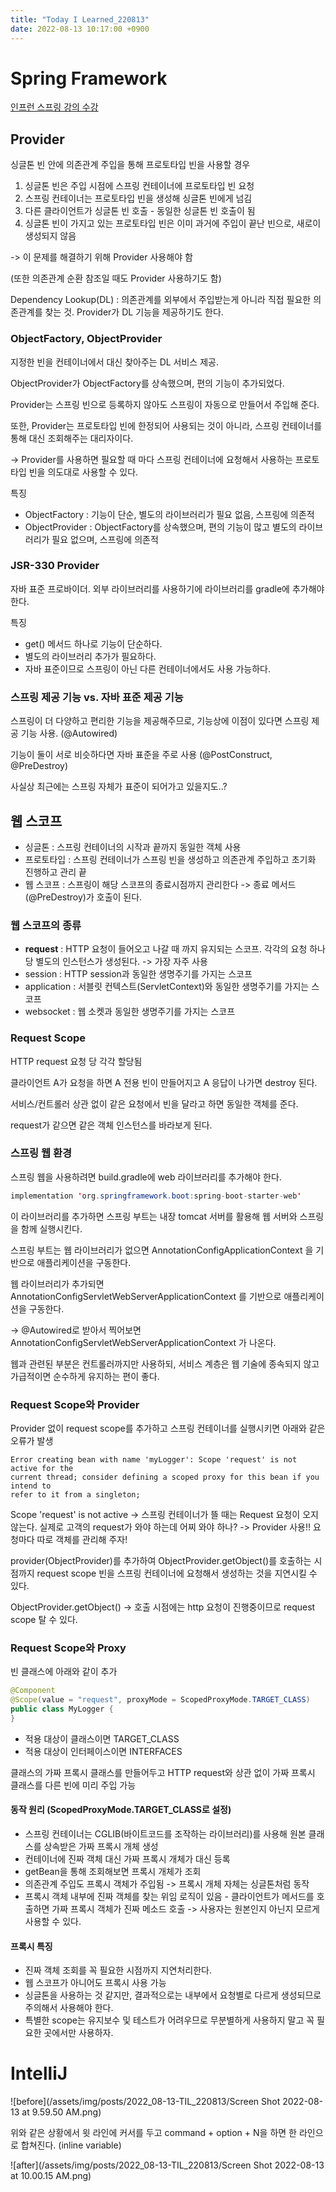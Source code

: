 ```yaml
---
title: "Today I Learned_220813"
date: 2022-08-13 10:17:00 +0900
---
```


# Spring Framework
[인프런 스프링 강의 수강](https://www.inflearn.com/course/%EC%8A%A4%ED%94%84%EB%A7%81-%ED%95%B5%EC%8B%AC-%EC%9B%90%EB%A6%AC-%EA%B8%B0%EB%B3%B8%ED%8E%B8/dashboard)

## Provider
싱글톤 빈 안에 의존관계 주입을 통해 프로토타입 빈을 사용할 경우
1. 싱글톤 빈은 주입 시점에 스프링 컨테이너에 프로토타입 빈 요청
2. 스프링 컨테이너는 프로토타입 빈을 생성해 싱글톤 빈에게 넘김
3. 다른 클라이언트가 싱글톤 빈 호출 - 동일한 싱글톤 빈 호출이 됨
4. 싱글톤 빈이 가지고 있는 프로토타입 빈은 이미 과거에 주입이 끝난 빈으로, 새로이 생성되지 않음

-> 이 문제를 해결하기 위해 Provider 사용해야 함

(또한 의존관계 순환 참조일 때도 Provider 사용하기도 함)

Dependency Lookup(DL) : 의존관계를 외부에서 주입받는게 아니라 직접 필요한 의존관계를 찾는 것. Provider가 DL 기능을 제공하기도 한다.

### ObjectFactory, ObjectProvider
지정한 빈을 컨테이너에서 대신 찾아주는 DL 서비스 제공.

ObjectProvider가 ObjectFactory를 상속했으며, 편의 기능이 추가되었다.

Provider는 스프링 빈으로 등록하지 않아도 스프링이 자동으로 만들어서 주입해 준다.

또한, Provider는 프로토타입 빈에 한정되어 사용되는 것이 아니라, 스프링 컨테이너를 통해 대신 조회해주는 대리자이다.

-> Provider를 사용하면 필요할 때 마다 스프링 컨테이너에 요청해서 사용하는 프로토타입 빈을 의도대로 사용할 수 있다.

특징
- ObjectFactory : 기능이 단순, 별도의 라이브러리가 필요 없음, 스프링에 의존적
- ObjectProvider : ObjectFactory를 상속했으며, 편의 기능이 많고 별도의 라이브러리가 필요 없으며, 스프링에 의존적

### JSR-330 Provider
자바 표준 프로바이더. 외부 라이브러리를 사용하기에 라이브러리를 gradle에 추가해야 한다.

특징
- get() 메서드 하나로 기능이 단순하다.
- 별도의 라이브러리 추가가 필요하다.
- 자바 표준이므로 스프링이 아닌 다른 컨테이너에서도 사용 가능하다.

### 스프링 제공 기능 vs. 자바 표준 제공 기능
스프링이 더 다양하고 편리한 기능을 제공해주므로, 기능상에 이점이 있다면 스프링 제공 기능 사용. (@Autowired)

기능이 둘이 서로 비슷하다면 자바 표준을 주로 사용 (@PostConstruct, @PreDestroy)

사실상 최근에는 스프링 자체가 표준이 되어가고 있을지도..?

## 웹 스코프
- 싱글톤 : 스프링 컨테이너의 시작과 끝까지 동일한 객체 사용
- 프로토타입 : 스프링 컨테이너가 스프링 빈을 생성하고 의존관계 주입하고 초기화 진행하고 관리 끝
- 웹 스코프 : 스프링이 해당 스코프의 종료시점까지 관리한다 -> 종료 메서드(@PreDestroy)가 호출이 된다.

### 웹 스코프의 종류
- **request** : HTTP 요청이 들어오고 나갈 때 까지 유지되는 스코프. 각각의 요청 하나당 별도의 인스턴스가 생성된다. -> 가장 자주 사용
- session : HTTP session과 동일한 생명주기를 가지는 스코프
- application : 서블릿 컨텍스트(ServletContext)와 동일한 생명주기를 가지는 스코프
- websocket : 웹 소켓과 동일한 생명주기를 가지는 스코프 

### Request Scope
HTTP request 요청 당 각각 할당됨

클라이언트 A가 요청을 하면 A 전용 빈이 만들어지고 A 응답이 나가면 destroy 된다.

서비스/컨트롤러 상관 없이 같은 요청에서 빈을 달라고 하면 동일한 객체를 준다.

request가 같으면 같은 객체 인스턴스를 바라보게 된다.

### 스프링 웹 환경
스프링 웹을 사용하려면 build.gradle에 web 라이브러리를 추가해야 한다.
```Java
implementation 'org.springframework.boot:spring-boot-starter-web'
```
이 라이브러리를 추가하면 스프링 부트는 내장 tomcat 서버를 활용해 웹 서버와 스프링을 함께 실행시킨다.

스프링 부트는 웹 라이브러리가 없으면 AnnotationConfigApplicationContext 을 기반으로 애플리케이션을 구동한다.

웹 라이브러리가 추가되면 AnnotationConfigServletWebServerApplicationContext 를 기반으로 애플리케이션을 구동한다.

-> @Autowired로 받아서 찍어보면 AnnotationConfigServletWebServerApplicationContext 가 나온다.

웹과 관련된 부분은 컨트롤러까지만 사용하되, 서비스 계층은 웹 기술에 종속되지 않고 가급적이면 순수하게 유지하는 편이 좋다.

### Request Scope와 Provider
Provider 없이 request scope를 추가하고 스프링 컨테이너를 실행시키면 아래와 같은 오류가 발생
```
Error creating bean with name 'myLogger': Scope 'request' is not active for the
current thread; consider defining a scoped proxy for this bean if you intend to
refer to it from a singleton;
```

Scope 'request' is not active -> 스프링 컨테이너가 뜰 때는 Request 요청이 오지 않는다. 실제로 고객의 request가 와야 하는데 어찌 와야 하나? -> Provider 사용!! 요청마다 따로 객체를 관리해 주자!

provider(ObjectProvider)를 추가하여 ObjectProvider.getObject()를 호출하는 시점까지 request scope 빈을 스프링 컨테이너에 요청해서 생성하는 것을 지연시킬 수 있다.

ObjectProvider.getObject() -> 호출 시점에는 http 요청이 진행중이므로 request scope 탈 수 있다.

### Request Scope와 Proxy
빈 클래스에 아래와 같이 추가
```Java
@Component
@Scope(value = "request", proxyMode = ScopedProxyMode.TARGET_CLASS)
public class MyLogger {
}
```
- 적용 대상이 클래스이면 TARGET_CLASS
- 적용 대상이 인터페이스이면 INTERFACES

클래스의 가짜 프록시 클래스를 만들어두고 HTTP request와 상관 없이 가짜 프록시 클래스를 다른 빈에 미리 주입 가능


#### 동작 원리 (ScopedProxyMode.TARGET_CLASS로 설정)
- 스프링 컨테이너는 CGLIB(바이트코드를 조작하는 라이브러리)를 사용해 원본 클래스를 상속받은 가짜 프록시 개체 생성
- 컨테이너에 진짜 객체 대신 가짜 프록시 개체가 대신 등록
- getBean을 통해 조회해보면 프록시 개체가 조회
- 의존관계 주입도 프록시 객체가 주입됨 -> 프록시 개체 자체는 싱글톤처럼 동작
- 프록시 객체 내부에 진짜 객체를 찾는 위임 로직이 있음 - 클라이언트가 메서드를 호출하면 가짜 프록시 객체가 진짜 메소드 호출 -> 사용자는 원본인지 아닌지 모르게 사용할 수 있다.

#### 프록시 특징
- 진짜 객체 조회를 꼭 필요한 시점까지 지연처리한다.
- 웹 스코프가 아니어도 프록시 사용 가능
- 싱글톤을 사용하는 것 같지만, 결과적으로는 내부에서 요청별로 다르게 생성되므로 주의해서 사용해야 한다.
- 특별한 scope는 유지보수 및 테스트가 어려우므로 무분별하게 사용하지 말고 꼭 필요한 곳에서만 사용하자.

# IntelliJ
![before](/assets/img/posts/2022_08-13-TIL_220813/Screen Shot 2022-08-13 at 9.59.50 AM.png)

위와 같은 상황에서 윗 라인에 커서를 두고 command + option + N을 하면 한 라인으로 합쳐진다. (inline variable)

![after](/assets/img/posts/2022_08-13-TIL_220813/Screen Shot 2022-08-13 at 10.00.15 AM.png)
